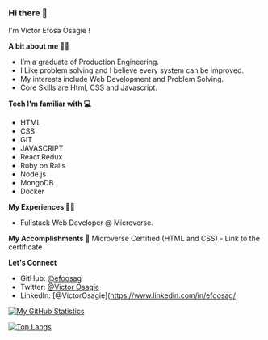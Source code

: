 ### Hi there 👋

I'm Victor Efosa Osagie ! 

**A bit about me 🙋‍♂️**

- I’m a graduate of Production Engineering.
- I Like problem solving and I believe every system can be improved.
- My interests include Web Development and Problem Solving.
- Core Skills are Html, CSS and Javascript.

**Tech I'm familiar with 💻**
- HTML  
- CSS  
- GIT
- JAVASCRIPT
- React Redux
- Ruby on Rails
- Node.js
- MongoDB
- Docker

**My Experiences 👨‍💻**
- Fullstack Web Developer @ Microverse.

**My Accomplishments 🏅**
Microverse Certified (HTML and CSS) - Link to the certificate

**Let's Connect**
- GitHub: [@efoosag](https://github.com/efoosag)
- Twitter: [@Victor Osagie](https://www.twitter.com/Victorosagie08)
- LinkedIn: [@VictorOsagie](https://www.linkedin.com/in/efoosag/


[![My GitHub Statistics](https://github-readme-stats.vercel.app/api/?username=efoosag&count_private=true&theme=tokyonight&showicons=true)]()

[![Top Langs](https://github-readme-stats.vercel.app/api/top-langs/?username=efoosag&layout=compact)](https://github.com/efoosag/github-readme-stats)


